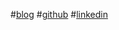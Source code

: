 #[blog](?/blog)
#[github](https://github.com/rijumone)
#[linkedin](https://www.linkedin.com/in/rijumone)